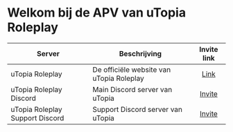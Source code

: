 # Welkom bij de APV van uTopia Roleplay



| Server | Beschrijving | Invite link |
|---|---|:---:|
|uTopia Roleplay | De officiële website van uTopia Roleplay | [Link](https://utopiaroleplay.nl/) |
|uTopia Roleplay Discord | Main Discord server van uTopia | [Invite](https://discord.gg/uFtyjKsB) |
|uTopia Roleplay Support Discord | Support Discord server van uTopia | [Invite](https://discord.gg/jaFBRDNs) |